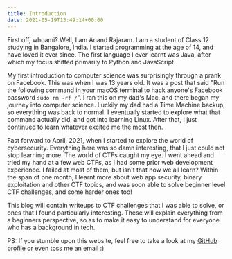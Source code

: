 ```yaml
---
title: Introduction
date: 2021-05-19T13:49:14+00:00
---
```


First off, whoami? Well, I am Anand Rajaram. I am a student of Class 12 studying in Bangalore, India. I started programming at the age of 14, and have loved it ever since. The first language I ever learnt was Java, after which my focus shifted primarily to Python and JavaScript.  

My first introduction to computer science was surprisingly through a prank on Facebook. This was when I was 13 years old. It was a post that said "Run the following command in your macOS terminal to hack anyone's Facebook password `sudo rm -rf /`". I ran this on my dad's Mac, and there began my journey into computer science. Luckily my dad had a Time Machine backup, so everything was back to normal. I eventually started to explore what that command actually did, and got into learning Linux. After that, I just continued to learn whatever excited me the most then. 

Fast forward to April, 2021, when I started to explore the world of cybersecurity. Everything here was so damn interesting, that I just could not stop learning more. The world of CTFs caught my eye. I went ahead and tried my hand at a few web CTFs, as I had some prior web development experience. I failed at most of them, but isn't that how we all learn? Within the span of one month, I learnt more about web app security, binary exploitation and other CTF topics, and was soon able to solve beginner level CTF challenges, and some harder ones too!

This blog will contain writeups to CTF challenges that I was able to solve, or ones that I found particularly interesting. These will explain everything from a beginners perspective, so as to make it easy to understand for everyone who has a background in tech.

PS: If you stumble upon this website, feel free to take a look at my [GitHub profile](https://github.com/anandrajaram21) or even toss me an email :)

